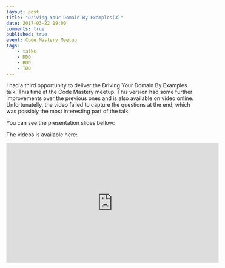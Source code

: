 ```yaml
---
layout: post
title: "Driving Your Domain By Examples(3)"
date: 2017-03-22 19:00
comments: true
published: true
event: Code Mastery Meetup
tags:
    - talks
    - DDD
    - BDD
    - TDD
---
```


I had a third opportunity to deliver the Driving Your Domain By Examples talk.
This time at the Code Mastery meetup. This version had some further
improvements over the previous ones and is also available on video online.
Unfortunatelly, the video failed to capture the questions at the end, which
was possibly the most interesting part of the talk.

You can see the presentation slides bellow:

<script async class="speakerdeck-embed"
data-id="538867e272ae4808a64e699130dc9137" data-ratio="1.77777777777778"
src="//speakerdeck.com/assets/embed.js"></script>

The videos is available here:

<div class="embed-responsive embed-responsive-16by9">
<iframe width="560" height="315"
src="https://www.youtube.com/embed/EUYE0cFQbiU" frameborder="0"
allowfullscreen></iframe>
</div>
